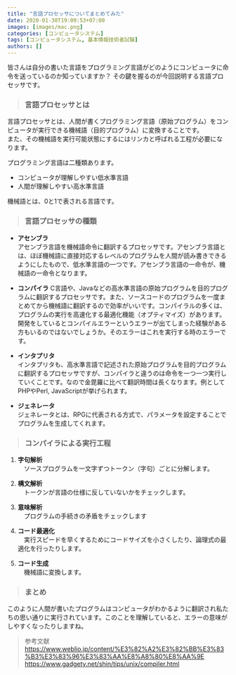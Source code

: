 ```yaml
---
title: "言語プロセッサについてまとめてみた"
date: 2020-01-30T19:09:53+07:00
images: [images/mac.png]
categories: [コンピュータシステム]
tags: [コンピュータシステム, 基本情報技術者試験]
authors: []
---
```


皆さんは自分の書いた言語をプログラミング言語がどのようにコンピュータに命令を送っているのか知っていますか？
その鍵を握るのが今回説明する言語プロセッサです。

<!--more-->

> ### 言語プロセッサとは  

言語プロセッサとは、人間が書くプログラミング言語（原始プログラム）をコンピュータが実行できる機械語（目的プログラム）に変換することです。  
また、その機械語を実行可能状態にするにはリンカと呼ばれる工程が必要になります。

プログラミング言語は二種類あります。
- コンピュータが理解しやすい低水準言語
- 人間が理解しやすい高水準言語  


機械語とは、0と1で表される言語です。


> ### 言語プロセッサの種類  

- **アセンブラ**  
アセンブラ言語を機械語命令に翻訳するプロセッサです。アセンブラ言語とは、ほぼ機械語に直接対応するレベルのプログラムを人間が読み書きできるようにしたもので、低水準言語の一つです。アセンブラ言語の一命令が、機械語の一命令となります。  

- **コンパイラ**
C言語や、Javaなどの高水準言語の原始プログラムを目的プログラムに翻訳するプロセッサです。また、ソースコードのプログラムを一度まとめてから機械語に翻訳するので効率がいいです。コンパイラルの多くは、プログラムの実行を高速化する最適化機能（オプティマイズ）があります。
開発をしているとコンパイルエラーというエラーが出てしまった経験がある方もいるのではないでしょうか。そのエラーはこれを実行する時のエラーです。  

- **インタプリタ**  
インタプリタも、高水準言語で記述された原始プログラムを目的プログラムに翻訳するプロセッサですが、コンパイラと違うのは命令を一つ一つ実行していくことです。なので金毘羅に比べて翻訳時間は長くなります。例としてPHPやPerl, JavaScriptが挙げられます。  

- **ジェネレータ**  
ジェネレータとは、RPGに代表される方式で、パラメータを設定することでプログラムを生成してくれます。  


> ### コンパイラによる実行工程  
1. **字句解析**  
　ソースプログラムを一文字ずつトークン（字句）ごとに分解します。  

2. **構文解析**  
　トークンが言語の仕様に反していないかをチェックします。  

3. **意味解析**  
　プログラムの手続きの矛盾をチェックします  

4. **コード最適化**  
　実行スピードを早くするためにコードサイズを小さくしたり、論理式の最適化を行ったりします。  

5. **コード生成**  
　機械語に変換します。


> ### まとめ  

このように人間が書いたプログラムはコンピュータがわかるように翻訳され私たちの思い通りに実行されています。このことを理解していると、エラーの意味がしやすくなったりしますね。  




>参考文献
https://www.weblio.jp/content/%E3%82%A2%E3%82%BB%E3%83%B3%E3%83%96%E3%83%AA%E8%A8%80%E8%AA%9E
https://www.gadgety.net/shin/tips/unix/compiler.html
